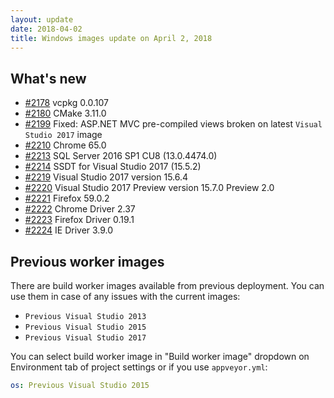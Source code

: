 ```yaml
---
layout: update
date: 2018-04-02
title: Windows images update on April 2, 2018
---
```


## What's new

* [#2178](https://github.com/appveyor/ci/issues/2178) vcpkg 0.0.107
* [#2180](https://github.com/appveyor/ci/issues/2180) CMake 3.11.0
* [#2199](https://github.com/appveyor/ci/issues/2199) Fixed: ASP.NET MVC pre-compiled views broken on latest `Visual Studio 2017` image
* [#2210](https://github.com/appveyor/ci/issues/2210) Chrome 65.0
* [#2213](https://github.com/appveyor/ci/issues/2213) SQL Server 2016 SP1 CU8 (13.0.4474.0)
* [#2214](https://github.com/appveyor/ci/issues/2214) SSDT for Visual Studio 2017 (15.5.2)
* [#2219](https://github.com/appveyor/ci/issues/2219) Visual Studio 2017 version 15.6.4
* [#2220](https://github.com/appveyor/ci/issues/2220) Visual Studio 2017 Preview version 15.7.0 Preview 2.0
* [#2221](https://github.com/appveyor/ci/issues/2221) Firefox 59.0.2
* [#2222](https://github.com/appveyor/ci/issues/2222) Chrome Driver 2.37
* [#2223](https://github.com/appveyor/ci/issues/2223) Firefox Driver 0.19.1
* [#2224](https://github.com/appveyor/ci/issues/2224) IE Driver 3.9.0

## Previous worker images

There are build worker images available from previous deployment. You can use them in case of any issues with the current images:

* `Previous Visual Studio 2013`
* `Previous Visual Studio 2015`
* `Previous Visual Studio 2017`

You can select build worker image in "Build worker image" dropdown on Environment tab of project settings or if you use `appveyor.yml`:

```yaml
os: Previous Visual Studio 2015
```